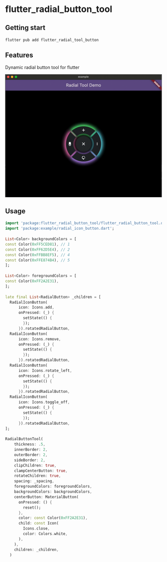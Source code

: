 # flutter_radial_button_tool 

## Getting start

`flutter pub add flutter_radial_tool_button`

## Features

Dynamic radial button tool for flutter

<img src="https://github.com/gooseclip/flutter_radial_button_tool/raw/main/demo.gif">

## Usage

```dart
import 'package:flutter_radial_button_tool/flutter_radial_button_tool.dart';
import 'package:example/radial_icon_button.dart';

List<Color> backgroundColors = [
const Color(0xFF5CED81), // 1
const Color(0xFF62D5E4), // 2
const Color(0xFFBB8EF5), // 4
const Color(0xFFE874B4), // 5
];

List<Color> foregroundColors = [
const Color(0xFF2A2E31),
];

late final List<RadialButton> _children = [
  RadialIconButton(
      icon: Icons.add,
      onPressed: (_) {
        setState(() {
        });
      }).rotatedRadialButton,
  RadialIconButton(
      icon: Icons.remove,
      onPressed: (_) {
        setState(() {
        });
      }).rotatedRadialButton,
  RadialIconButton(
      icon: Icons.rotate_left,
      onPressed: (_) {
        setState(() {
        });
      }).rotatedRadialButton,
  RadialIconButton(
      icon: Icons.toggle_off,
      onPressed: (_) {
        setState(() {
        });
      }).rotatedRadialButton,
];

RadialButtonTool(
    thickness: .5,
    innerBorder: 2,
    outerBorder: 2,
    sideBorder: 2,
    clipChildren: true,
    clampCenterButton: true,
    rotateChildren: true,
    spacing: _spacing,
    foregroundColors: foregroundColors,
    backgroundColors: backgroundColors,
    centerButton: MaterialButton(
      onPressed: () {
        reset();
      },
      color: const Color(0xFF2A2E31),
      child: const Icon(
        Icons.close,
        color: Colors.white,
      ),
    ),
    children: _children,
  )

```

